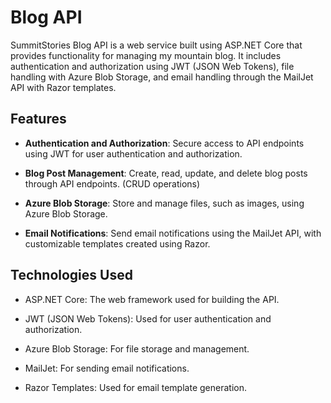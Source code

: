 # Blog API

SummitStories Blog API is a web service built using ASP.NET Core that provides functionality for managing my mountain blog. It includes authentication and authorization using JWT (JSON Web Tokens), file handling with Azure Blob Storage, and email handling through the MailJet API with Razor templates.

## Features

- **Authentication and Authorization**: Secure access to API endpoints using JWT for user authentication and authorization.

- **Blog Post Management**: Create, read, update, and delete blog posts through API endpoints. (CRUD operations)

- **Azure Blob Storage**: Store and manage files, such as images, using Azure Blob Storage.

- **Email Notifications**: Send email notifications using the MailJet API, with customizable templates created using Razor.

## Technologies Used

- ASP.NET Core: The web framework used for building the API.

- JWT (JSON Web Tokens): Used for user authentication and authorization.

- Azure Blob Storage: For file storage and management.

- MailJet: For sending email notifications.

- Razor Templates: Used for email template generation.
